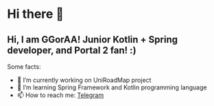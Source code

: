# Hi there 👋

## Hi, I am GGorAA! Junior Kotlin + Spring developer, and Portal 2 fan! :)

Some facts:

- 🔭 I’m currently working on UniRoadMap project
- 🌱 I’m learning Spring Framework and Kotlin programming language
- 📫 How to reach me: [Telegram](https://t.me/GGorAAOfficial)
